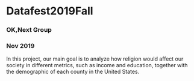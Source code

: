 # Datafest2019Fall

### OK,Next Group
### Nov 2019

In this project, our main goal is to analyze how religion would affect our society in different metrics, such as income and education, together with the demographic of each county in the United States.
